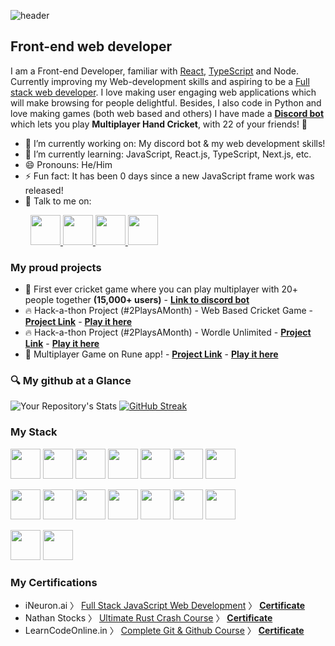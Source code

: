 <!-- ## Hi there, I'm Samir 👋 -->
![header](https://capsule-render.vercel.app/api?type=waving&color=0:FFEBB7,100:0081B4&text=Hi%20There!%20I%27m%20Samir!%F0%9F%91%8B&animation=twinkling&fontSize=50)

Front-end web developer
-----------------------

I am a Front-end Developer, familiar with [React](https://reactjs.org/), [TypeScript](https://www.typescriptlang.org/) and Node. Currently improving my Web-development skills and aspiring to be a [Full stack web developer](https://www.freecodecamp.org/news/what-is-a-fullstack-developer/).
I love making user engaging web applications which will make browsing for people delightful. Besides, I also code in Python and love making games (both web based and others)
I have made a **[Discord bot](https://top.gg/bot/753191385296928808)** which lets you play **Multiplayer Hand Cricket**, with 22 of your friends! 🏏

- 🔭 I’m currently working on: My discord bot & my web development skills!
- 🌱 I’m currently learning: JavaScript, React.js, TypeScript, Next.js, etc.
- 😄 Pronouns: He/Him
- ⚡ Fun fact: It has been 0 days since a new JavaScript frame work was released!
- 💬 Talk to me on: 

<p>
&emsp;&emsp;
<a href="https://www.linkedin.com/in/samir-mishra-497284137/">
<img src="https://cdn.jsdelivr.net/gh/devicons/devicon/icons/linkedin/linkedin-original.svg" style="width:48px;height:auto;" />
</a>

<a href="https://discord.com/users/278094147901194242">
<img src="https://assets-global.website-files.com/6257adef93867e50d84d30e2/636e0a69f118df70ad7828d4_icon_clyde_blurple_RGB.svg" style="width:48px;height:auto;" />
</a>

<a href="https://samirmishra27.hashnode.dev/">
<img src="https://cdn.hashnode.com/res/hashnode/image/upload/v1611902473383/CDyAuTy75.png?auto=compress" style="width:48px;height:auto;" />
</a>

<a href="https://twitter.com/SamirMishra27">
<img src="https://cdn.jsdelivr.net/gh/devicons/devicon/icons/twitter/twitter-original.svg" style="width:48px;height:auto;" />
</a>
</p>

### My proud projects
 - 🏏 First ever cricket game where you can play multiplayer with 20+ people together **(15,000+ users)** - **[Link to discord bot](http://top.gg/bot/753191385296928808/)**
 - 🔥 Hack-a-thon Project (#2PlaysAMonth) - Web Based Cricket Game - **[Project Link](https://github.com/reactplay/react-play/tree/main/src/plays/cricket-game)** - **[Play it here](https://reactplay.io/plays/samirmishra27/cricket-game)**
 - 🔥 Hack-a-thon Project (#2PlaysAMonth) - Wordle Unlimited - **[Project Link](https://github.com/reactplay/react-play/tree/main/src/plays/wordle)** - **[Play it here](https://reactplay.io/plays/samirmishra27/wordle)**
 - 👏 Multiplayer Game on Rune app! - **[Project Link](https://github.com/SamirMishra27/rune-multiplayer)** - **[Play it here](https://reactjam.com/games/summer-2023-hand-cricket-run-race)**

### 🔍 My github at a Glance
![Your Repository's Stats](https://github-readme-stats.vercel.app/api/top-langs/?username=SamirMishra27&theme=blue-green)
[![GitHub Streak](https://streak-stats.demolab.com/?user=SamirMishra27&theme=black-ice)](https://git.io/streak-stats)

### My Stack
<p>
<img src="https://cdn.jsdelivr.net/gh/devicons/devicon/icons/html5/html5-original-wordmark.svg" style="width:48px;height:auto;"/>
<img src="https://cdn.jsdelivr.net/gh/devicons/devicon/icons/css3/css3-original-wordmark.svg" style="width:48px;height:auto;"/>
<img src="https://cdn.jsdelivr.net/gh/devicons/devicon/icons/javascript/javascript-original.svg" style="width:48px;height:auto;"/>
<img src="https://cdn.jsdelivr.net/gh/devicons/devicon/icons/typescript/typescript-original.svg" style="width:48px;height:auto;"/>
<img src="https://cdn.jsdelivr.net/gh/devicons/devicon/icons/tailwindcss/tailwindcss-plain.svg" style="width:48px;height:auto;"/>
<img src="https://cdn.jsdelivr.net/gh/devicons/devicon/icons/react/react-original.svg" style="width:48px;height:auto;"/>
<img src="https://cdn.jsdelivr.net/gh/devicons/devicon/icons/nextjs/nextjs-original.svg" style="width:48px;height:auto;"/>
</p>
<p>

<img src="https://cdn.jsdelivr.net/gh/devicons/devicon/icons/python/python-original.svg" style="width:48px;height:auto;"/>
<img src="https://cdn.jsdelivr.net/gh/devicons/devicon/icons/rust/rust-plain.svg" style="width:48px;height:auto;"/>
<img src="https://cdn.jsdelivr.net/gh/devicons/devicon/icons/ubuntu/ubuntu-plain-wordmark.svg" style="width:48px;height:auto;"/>
<img src="https://cdn.jsdelivr.net/gh/devicons/devicon/icons/vscode/vscode-original.svg" style="width:48px;height:auto;"/>
<img src="https://cdn.jsdelivr.net/gh/devicons/devicon/icons/appwrite/appwrite-original.svg" style="width:48px;height:auto;"/>
<img src="https://cdn.jsdelivr.net/gh/devicons/devicon/icons/git/git-original-wordmark.svg" style="width:48px;height:auto;"/>
<img src="https://vitejs.dev/logo-with-shadow.png" style="width:48px;height:auto;"/>
</p>

<p>
<img src="https://cdn.jsdelivr.net/gh/devicons/devicon/icons/mongodb/mongodb-original.svg" style="width:48px;height:auto;"/>
<img src="https://cdn.jsdelivr.net/gh/devicons/devicon/icons/sqlite/sqlite-original.svg" style="width:48px;height:auto;"/>
</p>

### My Certifications
- iNeuron.ai 〉 [Full Stack JavaScript Web Development](https://learn.ineuron.ai/certificate/096780fe-063c-4cbd-9135-c8862159e064) 〉 **[Certificate](https://learn.ineuron.ai/certificate/096780fe-063c-4cbd-9135-c8862159e064)**
- Nathan Stocks 〉 [Ultimate Rust Crash Course](https://www.udemy.com/course/ultimate-rust-crash-course/) 〉 **[Certificate](https://udemy-certificate.s3.amazonaws.com/pdf/UC-a2c0e1ea-bb54-4716-bc33-67341d879a39.pdf)**
- LearnCodeOnline.in 〉 [Complete Git & Github Course](https://courses.learncodeonline.in/) 〉 **[Certificate](https://s3-ap-southeast-1.amazonaws.com/learnyst/schools/2410/certificates/24027/6713025_24027.pdf?1674763696)**
